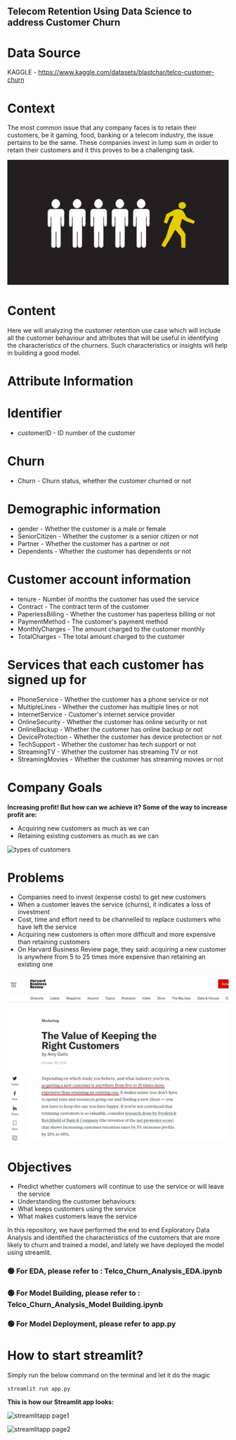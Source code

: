 ## Telecom Retention Using Data Science to address Customer Churn

# Data Source
KAGGLE - https://www.kaggle.com/datasets/blastchar/telco-customer-churn

# Context
The most common issue that any company faces is to retain their customers, be it gaming, food, banking or a telecom industry, the issue pertains to be the same. These companies invest in lump sum in order to retain their customers and it this proves to be a challenging task.

![customer churn](/images/customer_churn.jpg)

# Content
Here we will analyzing the customer retention use case which will include all the customer behaviour and attributes that will be useful in identifying the characteristics of the churners. Such characteristics or insights will help in building a good model.

# Attribute Information

# Identifier
- customerID - ID number of the customer

# Churn
- Churn - Churn status, whether the customer churned or not

# Demographic information
- gender - Whether the customer is a male or female
- SeniorCitizen - Whether the customer is a senior citizen or not
- Partner - Whether the customer has a partner or not
- Dependents - Whether the customer has dependents or not

# Customer account information
- tenure - Number of months the customer has used the service
- Contract - The contract term of the customer
- PaperlessBilling - Whether the customer has paperless billing or not
- PaymentMethod - The customer's payment method
- MonthlyCharges - The amount charged to the customer monthly
- TotalCharges - The total amount charged to the customer

# Services that each customer has signed up for
- PhoneService - Whether the customer has a phone service or not
- MultipleLines - Whether the customer has multiple lines or not
- InternetService - Customer's internet service provider
- OnlineSecurity - Whether the customer has online security or not
- OnlineBackup - Whether the customer has online backup or not
- DeviceProtection - Whether the customer has device protection or not
- TechSupport - Whether the customer has tech support or not
- StreamingTV - Whether the customer has streaming TV or not
- StreamingMovies - Whether the customer has streaming movies or not

# Company Goals
__Increasing profit! But how can we achieve it? Some of the way to increase profit are:__
- Acquiring new customers as much as we can
- Retaining existing customers as much as we can

![types of customers](/images/customers_types.jpg)

# Problems
- Companies need to invest (expense costs) to get new customers
- When a customer leaves the service (churns), it indicates a loss of investment
- Cost, time and effort need to be channelled to replace customers who have left the service
- Acquiring new customers is often more difficult and more expensive than retaining customers
- On Harvard Business Review page, they said: acquiring a new customer is anywhere from 5 to 25 times more expensive than retaining an existing one

![Harvard Business Review reference page](/images/harvard_business_review.jpg)

# Objectives
- Predict whether customers will continue to use the service or will leave the service
- Understanding the customer behaviours:
 - What keeps customers using the service
 - What makes customers leave the service

In this repository, we have performed the end to end Exploratory Data Analysis and identified the characteristics of the customers that are more likely to churn and trained a model, and lately we have deployed the model using streamlit.

### 🟢 For EDA, please refer to : Telco_Churn_Analysis_EDA.ipynb
### 🟢 For Model Building, please refer to : Telco_Churn_Analysis_Model Building.ipynb
### 🟢 For Model Deployment, please refer to app.py

# How to start streamlit?

Simply run the below command on the terminal and let it do the magic
```
streamlit run app.py
```

__This is how our Streamlit app looks:__

![streamlitapp page1](/images/app1)

![streamlitapp page2](/images/app2)